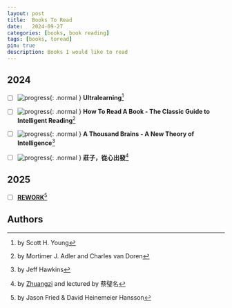 ```yaml
---
layout: post
title:  Books To Read
date:   2024-09-27
categories: [books, book reading]
tags: [books, toread]
pin: true
description: Books I would like to read
---
```


## 2024

- [ ] ![progress](https://progress-bar.xyz/95/?width=60){: .normal } **Ultralearning**[^ultralearning]
- [ ] ![progress](https://progress-bar.xyz/39/?width=60){: .normal } **How To Read A Book - The Classic Guide to Intelligent Reading**[^howtoreadabook]
- [ ] ![progress](https://progress-bar.xyz/47/?width=60){: .normal } **A Thousand Brains - A New Theory of Intelligence**[^thousandbrains]
- [ ] ![progress](https://progress-bar.xyz/77/?width=60){: .normal } **莊子，從心出發**[^zhuangzi]


## 2025

- [ ] [**REWORK**][rework][^rework]


## Authors

[^ultralearning]: by Scott H. Young
[^howtoreadabook]: by Mortimer J. Adler and Charles van Doren
[^thousandbrains]: by Jeff Hawkins
[^zhuangzi]: by [Zhuangzi](https://zh.wikipedia.org/zh-tw/%E5%BA%84%E5%AD%90) and lectured by 蔡璧名
[^rework]: by Jason Fried & David Heinemeier Hansson

[rework]: https://basecamp.com/books/rework